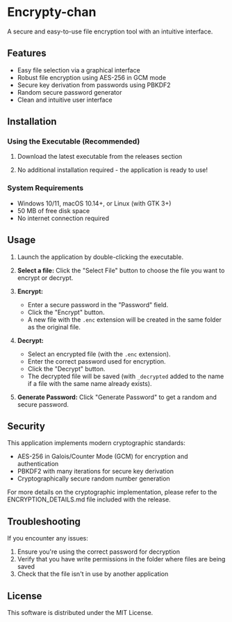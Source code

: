 # Encrypty-chan

A secure and easy-to-use file encryption tool with an intuitive interface.

## Features

* Easy file selection via a graphical interface
* Robust file encryption using AES-256 in GCM mode
* Secure key derivation from passwords using PBKDF2
* Random secure password generator
* Clean and intuitive user interface

## Installation

### Using the Executable (Recommended)

1. Download the latest executable from the releases section

2. No additional installation required - the application is ready to use!

### System Requirements

* Windows 10/11, macOS 10.14+, or Linux (with GTK 3+)
* 50 MB of free disk space
* No internet connection required

## Usage

1. Launch the application by double-clicking the executable.

2. **Select a file:** Click the "Select File" button to choose the file you want to encrypt or decrypt.

3. **Encrypt:**
   * Enter a secure password in the "Password" field.
   * Click the "Encrypt" button.
   * A new file with the `.enc` extension will be created in the same folder as the original file.

4. **Decrypt:**
   * Select an encrypted file (with the `.enc` extension).
   * Enter the correct password used for encryption.
   * Click the "Decrypt" button.
   * The decrypted file will be saved (with `_decrypted` added to the name if a file with the same name already exists).

5. **Generate Password:** Click "Generate Password" to get a random and secure password.

## Security

This application implements modern cryptographic standards:
* AES-256 in Galois/Counter Mode (GCM) for encryption and authentication
* PBKDF2 with many iterations for secure key derivation
* Cryptographically secure random number generation

For more details on the cryptographic implementation, please refer to the ENCRYPTION_DETAILS.md file included with the release.

## Troubleshooting

If you encounter any issues:
1. Ensure you're using the correct password for decryption
2. Verify that you have write permissions in the folder where files are being saved
3. Check that the file isn't in use by another application

## License

This software is distributed under the MIT License.
